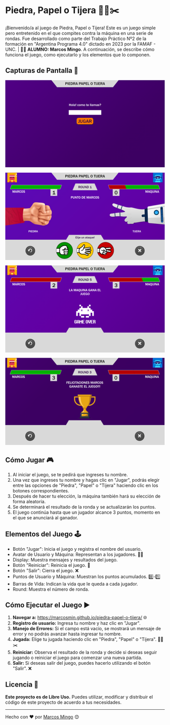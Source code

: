 # Piedra, Papel o Tijera 🗿📄✂️

¡Bienvenido/a al juego de Piedra, Papel o Tijera! Este es un juego simple pero entretenido en el que compites contra la máquina en una serie de rondas. Fue desarrollado como parte del Trabajo Práctico Nº2 de la formación en "Argentina Programa 4.0" dictado en 2023 por la FAMAF - UNC. | 👨‍🎓 **ALUMNO: Marcos Mingo**.
A continuación, se describe cómo funciona el juego, como ejecutarlo y los elementos que lo componen.

## Capturas de Pantalla 📸

![Captura 1](./imagenes/screenshot1.png)

![Captura 2](./imagenes/screenshot2.png)

![Captura 3](./imagenes/screenshot3.png)

![Captura 4](./imagenes/screenshot4.png)

## Cómo Jugar 🎮
1. Al iniciar el juego, se te pedirá que ingreses tu nombre.
2. Una vez que ingreses tu nombre y hagas clic en "Jugar", podrás elegir entre las opciones de "Piedra", "Papel" o "Tijera" haciendo clic en los botones correspondientes.
3. Después de hacer tu elección, la máquina también hará su elección de forma aleatoria.
4. Se determinará el resultado de la ronda y se actualizarán los puntos.
5. El juego continúa hasta que un jugador alcance 3 puntos, momento en el que se anunciará al ganador.

## Elementos del Juego 🕹️
* Botón "Jugar": Inicia el juego y registra el nombre del usuario.
* Avatar de Usuario y Máquina: Representan a los jugadores. 👤🤖
* Display: Muestra mensajes y resultados del juego.
* Botón "Reiniciar": Reinicia el juego. 🔄
* Botón "Salir": Cierra el juego. ❌
* Puntos de Usuario y Máquina: Muestran los puntos acumulados. 0️⃣-1️⃣
* Barras de Vida: Indican la vida que le queda a cada jugador.
* Round: Muestra el número de ronda.

## Cómo Ejecutar el Juego ▶️
1. **Navegar a:** https://marcosmin.github.io/piedra-papel-o-tijera/ 🌐
2. **Registro de usuario:** Ingresa tu nombre y haz clic en "Jugar".
3. **Manejo de Errores:** Si el campo está vacío, se mostrará un mensaje de error y no podrás avanzar hasta ingresar tu nombre.
4. **Jugada:** Elige tu jugada haciendo clic en "Piedra", "Papel" o "Tijera". 🗿📄✂️
5. **Reiniciar:** Observa el resultado de la ronda y decide si deseas seguir jugando o reiniciar el juego para comenzar una nueva partida.
6. **Salir:** Si deseas salir del juego, puedes hacerlo utilizando el botón "Salir". ❌

## Licencia 💚

**Este proyecto es de Libre Uso.** Puedes utilizar, modificar y distribuir el código de este proyecto de acuerdo a tus necesidades.


---
Hecho con ❤️ por [Marcos Mingo](https://github.com/marcosmin) 😊